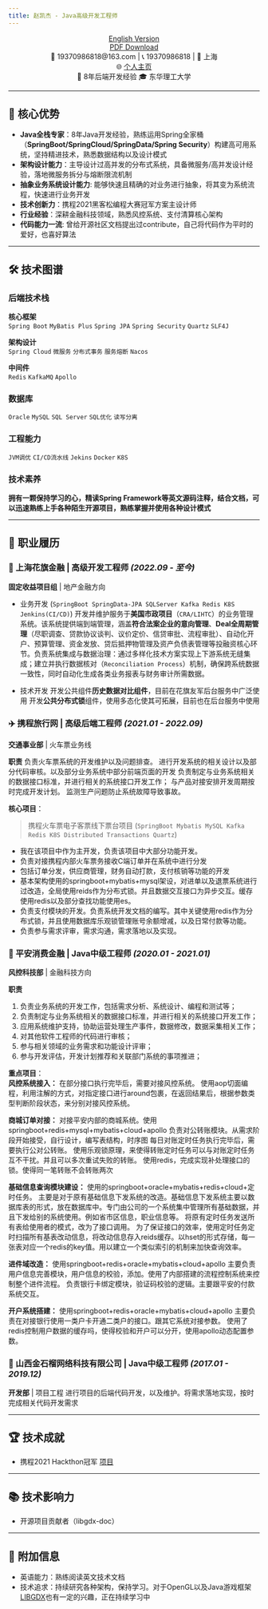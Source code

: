 ```yaml
---
title: 赵凯杰 - Java高级开发工程师
---
```


<div align="center">
<a href="/resume/index_en">English Version </a> <br>
<a href="/resume/index.pdf">PDF Download</a>
 </div>

<!-- [PDF版本下载](/resume/index.pdf) <br> -->



<div align="center">
📧 19370986818@163.com | 📞 19370986818 | 📍 上海  
<br>🌐 <a href="https://voidvvv.github.io/">个人主页</a> <br> 🏢 8年后端开发经验  
🎓 东华理工大学
</div>

---

## 🏅 核心优势
- **​Java全栈专家​​**：8年Java开发经验，熟练运用Spring全家桶（**SpringBoot/SpringCloud/SpringData/Spring Security**）构建高可用系统，坚持精进技术，熟悉数据结构以及设计模式
- **架构设计能力**：主导设计过高并发的分布式系统，具备微服务/高并发设计经验，落地微服务拆分与熔断限流机制
- **抽象业务系统设计能力**: 能够快速且精确的对业务进行抽象，将其变为系统流程，快速进行业务开发
- **技术创新力**：携程2021黑客松编程大赛冠军方案主设计师
- **行业经验**：深耕金融科技领域，熟悉风控系统、支付清算核心架构
- **代码能力一流**: 曾给开源社区文档提出过contribute，自己将代码作为平时的爱好，也喜好算法

---

## 🛠️ 技术图谱

### 后端技术栈

**核心框架**  
`Spring Boot` `MyBatis Plus` `Spring JPA` `Spring Security` `Quartz` `SLF4J`

**架构设计**  
`Spring Cloud` `微服务` `分布式事务` `服务熔断` `Nacos`

**中间件**  
`Redis` `KafkaMQ` `Apollo`

### 数据库
`Oracle` `MySQL` `SQL Server` `SQL优化` `读写分离`

### 工程能力
`JVM调优` `CI/CD流水线` `Jekins` `Docker` `K8S`

### 技术素养
**拥有一颗保持学习的心，精读Spring Framework等英文源码注释，结合文档，可以迅速熟练上手各种陌生开源项目，熟练掌握并使用各种设计模式**


---

## 💼 职业履历

### 🏦 上海花旗金融 | 高级开发工程师 *(2022.09 - 至今)*
**固定收益项目组** | 地产金融方向

- 业务开发 (``SpringBoot SpringData-JPA SQLServer Kafka Redis K8S Jenkins(CI/CD)``)
开发并维护服务于**美国市政项目**（``CRA/LIHTC``）的业务管理系统。该系统提供端到端管理，涵盖**符合法案企业的意向管理**、**Deal全周期管理**（尽职调查、贷款协议谈判、议价定价、信贷审批、流程审批）、自动化开户、预算管理、资金发放、贷后抵押物管理及资产负债表管理等投融资核心环节。负责系统集成与数据治理：通过多样化技术方案实现上下游系统无缝集成；建立并执行数据核对（``Reconciliation Process``）机制，确保跨系统数据一致性，同时自动化生成各类业务报表与财务审计所需数据。


- 技术开发
开发公共组件**历史数据对比组件**，目前在花旗友军后台服务中广泛使用
开发**公共分布式锁**组件，使用多态化使其可拓展，目前也在后台服务中使用

### ✈️ 携程旅行网 | 高级后端工程师 *(2021.01 - 2022.09)*
**交通事业部** | 火车票业务线

**职责**
负责火车票系统的开发维护以及问题排查。
进行开发系统的相关设计以及部分代码审核。以及部分业务系统中部分前端页面的开发
负责制定与业务系统相关的数据接口标准，并进行相关的系统接口开发工作；
与产品对接安排开发周期按时完成开发计划。
监测生产问题防止系统故障导致事故。


**核心项目**：   
> 携程火车票电子客票线下票台项目 (``SpringBoot Mybatis MySQL Kafka Redis K8S Distributed Transactions Quartz``)

* 我在该项目中作为主开发，负责该项目中大部分功能开发。
* 负责对接携程内部火车票务接收C端订单并在系统中进行分发
* 包括订单分发，供应商管理，财务自动打款，支付核销等功能的开发
* 基本架构使用的springboot+mybatis+mysql架设，对进单以及退票系统进行过改造，全局使用reids作为分布式锁。并且数据交互接口为异步交互。缓存使用redis以及部分查找功能使用es。
* 负责支付模块的开发。负责系统开发文档的编写。其中关键使用redis作为分布式锁，并且使用数据库乐观锁管理账号余额增减，以及日常付款等功能。
* 负责参与需求评审，需求沟通，需求落地以及实现。




### 🏦 平安消费金融 | Java中级工程师 *(2020.01 - 2021.01)*
**风控科技部** | 金融科技方向

**职责**
1. 负责业务系统的开发工作，包括需求分析、系统设计、编程和测试等；                                                   
2. 负责制定与业务系统相关的数据接口标准，并进行相关的系统接口开发工作；
3. 应用系统维护支持，协助运营处理生产事件，数据修改，数据采集相关工作； 
4. 对其他软件工程师的代码进行审核；
5. 参与相关领域的业务需求和功能设计评审；
6. 参与开发评估，开发计划推荐和关联部门系统的事项推进；


**重点项目**：  
**风控系统接入：**
在部分接口执行完毕后，需要对接风控系统。
使用aop切面编程，利用注解的方式，对指定接口进行around包裹，在返回结果后，根据参数类型判断阶段状态，来分别对接风控系统。

**商城订单对接：**
对接平安内部的商城系统。使用springboot+redis+mysql+mybatis+cloud+apollo
负责对公转账模块。从需求阶段开始接受，自行设计，编写表结构，时序图
每日对账定时任务执行完毕后，需要执行公对公转账。
使用乐观锁原理，来使得转账定时任务可以与对账定时任务互不干扰。并且可以多次重试失败的转账。
使用redis，完成实现补处理接口的锁。使得同一笔转账不会转账两次

**基础信息查询模块建设：**
使用的springboot+oracle+mybatis+redis+cloud+定时任务。
主要是对于原有基础信息下发系统的改造。基础信息下发系统主要以数据库表的形式，放在数据库中。专门由公司的一个系统集中管理所有基础数据，并且下发给别的系统使用。例如省市区信息，职业信息等。
将原有定时任务发送所有表给使用者的模式，改为了接口调用。
为了保证接口的效率，使用定时任务定时扫描所有基表改动信息，将改动信息存入reids缓存。以hset的形式存储，每一张表对应一个redis的key值。用以建立一个类似索引的机制来加快查询效率。

**进件域改造：**
使用springboot+redis+oracle+mybatis+cloud+apollo
主要负责用户信息完善模块，用户信息的校验，添加。使用了内部搭建的流程控制系统来控制整个进件流程。
负责银行卡绑定模块，验证码校验的逻辑。主要跟平安的付款系统交互。

**开户系统搭建：**
使用springboot+redis+oracle+mybatis+cloud+apollo
主要负责在对接银行使用一类户卡开通二类户的接口。跟其它系统对接参数。
使用了redis控制用户数据的缓存吗，使得校验和开户可以分开，使用apollo动态配置参数。

### 🍎 山西金石榴网络科技有限公司 | Java中级工程师 *(2017.01 - 2019.12)*
**开发部** | 项目工程
进行项目的后端代码开发，以及维护。将需求落地实现，按时完成相关代码开发需求


---

## 🏆 技术成就
- 携程2021 Hackthon冠军 [项目](https://github.com/capa-cloud/capa-bff)

---

## 📚 技术影响力
- 开源项目贡献者（libgdx-doc）

---

## 📌 附加信息
- 英语能力：熟练阅读英文技术文档
- 技术追求：持续研究各种架构，保持学习。对于OpenGL以及Java游戏框架[LIBGDX](https://libgdx.com/)也有一定的兴趣，正在持续学习中
